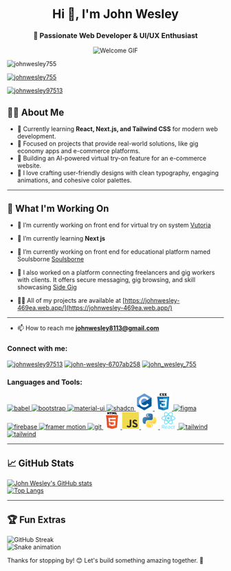 <h1 align="center">Hi 👋, I'm John Wesley</h1>
<h3 align="center">🌟 Passionate Web Developer & UI/UX Enthusiast</h3>

<div align="center">
  <img src="https://i.giphy.com/media/v1.Y2lkPTc5MGI3NjExNTZ2ODRieW54bWs4dTlvdGRkcnZlb3A3NzQ2OWx3dWlhYnRleHJlZCZlcD12MV9pbnRlcm5hbF9naWZfYnlfaWQmY3Q9Zw/qgQUggAC3Pfv687qPC/giphy.gif" alt="Welcome GIF" width="500" />
</div>

<p align="left"> <img src="https://komarev.com/ghpvc/?username=johnwesley755&label=Profile%20views&color=0e75b6&style=flat" alt="johnwesley755" /> </p>

<p align="left"> <a href="https://github.com/ryo-ma/github-profile-trophy"><img src="https://github-profile-trophy.vercel.app/?username=johnwesley755" alt="johnwesley755" /></a> </p>

<p align="left"> <a href="https://twitter.com/johnwesley97513" target="blank"><img src="https://img.shields.io/twitter/follow/johnwesley97513?logo=twitter&style=for-the-badge" alt="johnwesley97513" /></a> </p>


## 🧑‍💻 About Me  

- 🌱 Currently learning **React, Next.js, and Tailwind CSS** for modern web development.  
- 🎯 Focused on projects that provide real-world solutions, like gig economy apps and e-commerce platforms.  
- 🚀 Building an AI-powered virtual try-on feature for an e-commerce website.  
- 🎨 I love crafting user-friendly designs with clean typography, engaging animations, and cohesive color palettes.  

---

## 🔭 What I'm Working On  

- 🔭 I’m currently working on front end for virtual try on system [Vutoria](https://vutoria-60389.web.app/)

- 🌱 I’m currently learning **Next js**

- 👯 I’m currently working on front end for educational platform named Soulsborne [Soulsborne](https://soulsborne-261a4.web.app/)

- 🤝 I also worked on a platform connecting freelancers and gig workers with clients. It offers secure messaging, gig browsing, and skill showcasing [Side Gig](https://side-gig-website.web.app/)

- 👨‍💻 All of my projects are available at [https://johnwesley-469ea.web.app/](https://johnwesley-469ea.web.app/)

---
- 📫 How to reach me **johnwesley8113@gmail.com**

<h3 align="left">Connect with me:</h3>
<p align="left">
<a href="https://twitter.com/johnwesley97513" target="blank"><img align="center" src="https://raw.githubusercontent.com/rahuldkjain/github-profile-readme-generator/master/src/images/icons/Social/twitter.svg" alt="johnwesley97513" height="30" width="40" /></a>
<a href="https://linkedin.com/in/john-wesley-6707ab258" target="blank"><img align="center" src="https://raw.githubusercontent.com/rahuldkjain/github-profile-readme-generator/master/src/images/icons/Social/linked-in-alt.svg" alt="john-wesley-6707ab258" height="30" width="40" /></a>
<a href="https://instagram.com/john_wesley_755" target="blank"><img align="center" src="https://raw.githubusercontent.com/rahuldkjain/github-profile-readme-generator/master/src/images/icons/Social/instagram.svg" alt="john_wesley_755" height="30" width="40" /></a>
</p>

<h3 align="left">Languages and Tools:</h3>
<p align="left"> 
  <a href="https://babeljs.io/" target="_blank" rel="noreferrer"> 
    <img src="https://encrypted-tbn0.gstatic.com/images?q=tbn:ANd9GcTqtetto9ONxfitCh8BWO4ZvgWV3Sxa-OGe_Q&s" alt="babel" width="50" height="40"/> 
  </a> 
  <a href="https://getbootstrap.com" target="_blank" rel="noreferrer"> 
    <img src="https://img.icons8.com/color/344/bootstrap.png" alt="bootstrap" width="40" height="40"/> 
  </a> 
  <a href="https://mui.com/" target="_blank" rel="noreferrer"> 
    <img src="https://img.icons8.com/color/344/material-ui.png" alt="material-ui" width="40" height="40"/> 
  </a> 
  <a href="https://shadcn.dev/" target="_blank" rel="noreferrer"> 
    <img src="https://miro.medium.com/v2/resize:fit:1400/1*O-ClkORJkmUm1wRsApB_yQ.png" alt="shadcn" width="40" height="40"/> 
  </a>
  <a href="https://www.cprogramming.com/" target="_blank" rel="noreferrer"> 
    <img src="https://raw.githubusercontent.com/devicons/devicon/master/icons/c/c-original.svg" alt="c" width="40" height="40"/> 
  </a> 
  <a href="https://www.w3schools.com/css/" target="_blank" rel="noreferrer"> 
    <img src="https://raw.githubusercontent.com/devicons/devicon/master/icons/css3/css3-original-wordmark.svg" alt="css3" width="40" height="40"/> 
  </a> 
  <a href="https://www.figma.com/" target="_blank" rel="noreferrer"> 
    <img src="https://www.vectorlogo.zone/logos/figma/figma-icon.svg" alt="figma" width="40" height="40"/> 
  </a> 
  <a href="https://firebase.google.com/" target="_blank" rel="noreferrer"> 
    <img src="https://www.vectorlogo.zone/logos/firebase/firebase-icon.svg" alt="firebase" width="40" height="40"/> 
  </a> 
  <a href="https://www.framer.com/" target="_blank" rel="noreferrer"> 
    <img src="https://www.vectorlogo.zone/logos/framer/framer-icon.svg" alt="framer motion" width="40" height="40"/> 
  </a> 
  <a href="https://git-scm.com/" target="_blank" rel="noreferrer"> 
    <img src="https://www.vectorlogo.zone/logos/git-scm/git-scm-icon.svg" alt="git" width="40" height="40"/> 
  </a> 
  <a href="https://www.w3.org/html/" target="_blank" rel="noreferrer"> 
    <img src="https://raw.githubusercontent.com/devicons/devicon/master/icons/html5/html5-original-wordmark.svg" alt="html5" width="40" height="40"/> 
  </a> 
  <a href="https://developer.mozilla.org/en-US/docs/Web/JavaScript" target="_blank" rel="noreferrer"> 
    <img src="https://raw.githubusercontent.com/devicons/devicon/master/icons/javascript/javascript-original.svg" alt="javascript" width="40" height="40"/> 
  </a> 
  <a href="https://www.python.org" target="_blank" rel="noreferrer"> 
    <img src="https://raw.githubusercontent.com/devicons/devicon/master/icons/python/python-original.svg" alt="python" width="40" height="40"/> 
  </a> 
  <a href="https://reactjs.org/" target="_blank" rel="noreferrer"> 
    <img src="https://raw.githubusercontent.com/devicons/devicon/master/icons/react/react-original-wordmark.svg" alt="react" width="40" height="40"/> 
  </a> 
  <a href="https://tailwindcss.com/" target="_blank" rel="noreferrer"> 
    <img src="https://www.vectorlogo.zone/logos/tailwindcss/tailwindcss-icon.svg" alt="tailwind" width="40" height="40"/> 
  </a> 
    <a href="https://tailwindcss.com/" target="_blank" rel="noreferrer"> 
    <img src="https://upload.wikimedia.org/wikipedia/commons/thumb/f/f1/Vitejs-logo.svg/2078px-Vitejs-logo.svg.png" alt="tailwind" width="40" height="40"/> 
  </a> 
</p>

---

## 📈 GitHub Stats  

[![John Wesley's GitHub stats](https://github-readme-stats.vercel.app/api?username=johnwesley755&show_icons=true&theme=radical)](https://github.com/anuraghazra/github-readme-stats)  
[![Top Langs](https://github-readme-stats.vercel.app/api/top-langs/?username=johnwesley755&layout=compact&theme=radical)](https://github.com/anuraghazra/github-readme-stats)  

---

## 🏆 Fun Extras  

![GitHub Streak](https://streak-stats.demolab.com/?user=johnwesley755&theme=radical)  
![Snake animation](https://github.com/johnwesley755/johnwesley755/blob/output/github-contribution-grid-snake.gif)  

Thanks for stopping by! 😊 Let's build something amazing together. 🚀
